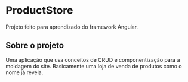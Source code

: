 # ProductStore

Projeto feito para aprendizado do framework Angular. 

## Sobre o projeto

Uma aplicação que usa conceitos de CRUD e componentização para a moldagem do site. Basicamente uma loja 
de venda de produtos como o nome já revela.
